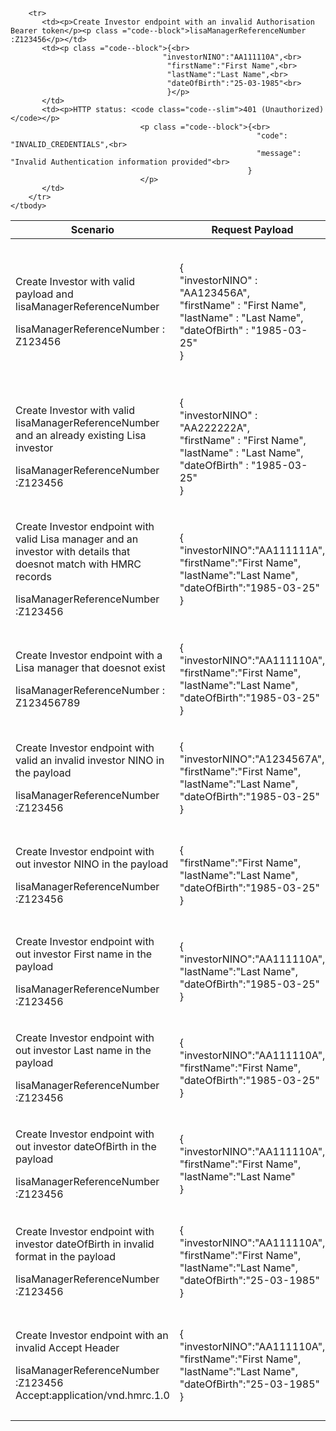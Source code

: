 <table>
    <col width="25%">
    <col width="35%">
    <col width="40%">
    <thead>
        <tr>
            <th>Scenario</th>
            <th>Request Payload</th>
            <th>Response</th>
        </tr>
    </thead>
    <tbody>
        <tr>
            <td><p>Create Investor with valid payload and lisaManagerReferenceNumber</p> <p class="code--block">lisaManagerReferenceNumber : Z123456</p></td>
            <td><p class ="code--block">
                    {<br>
                     "investorNINO" : "AA123456A",<br>
                     "firstName" : "First Name",<br>
                     "lastName" : "Last Name",<br>
                     "dateOfBirth" : "1985-03-25"<br>
                   }
                       </p></td>
            <td><p>HTTP status: <code class="code--slim">201 (Created)</code></p>
                <p class ="code--block">{<br>
                     "data": {<br>
                                "investorID": "9876543210",<br>
                                "message": "Investor Created."<br>
                     },<br>
                     "success": true,<br>
                     "status": 201<br>
                   }</p></td>
        </tr>
        <tr>
            <td><p>Create Investor with valid lisaManagerReferenceNumber and an already existing Lisa investor</p> <p class ="code--block">lisaManagerReferenceNumber :Z123456</p></td>
            <td><p class ="code--block">{<br>
                                        "investorNINO" : "AA222222A",<br>
                                        "firstName" : "First Name",<br>
                                        "lastName" : "Last Name",<br>
                                        "dateOfBirth" : "1985-03-25"<br>
                                      }
                                          </p></td>
            <td><p>HTTP status: <code class="code--slim">409(Conflict)</code></p><p class ="code--block">{<br>
                                    "code":"INVESTOR_ALREADY_EXISTS",<br>
                                    "message":"The investor already has a record with HMRC ","id":"A33339484"<br>
                                    }
            </p>
            </td>
        </tr>
        <tr>
            <td><p>Create Investor endpoint with valid Lisa manager and an investor with details that doesnot match with HMRC records</p><p class ="code--block">lisaManagerReferenceNumber :Z123456</p></td>
            <td><p class ="code--block">{<br>
                                        "investorNINO":"AA111111A",<br>
                                        "firstName":"First Name",<br>
                                        "lastName":"Last Name",<br>
                                        "dateOfBirth":"1985-03-25"<br>
                                        }</p>
            </td>
            <td><p>HTTP status: <code class="code--slim">403 (Forbidden)</code></p>
                                  <p class ="code--block">{<br>
                                            "code":"INVESTOR_NOT_FOUND",<br>
                                            "message":"The investor details given do not match with HMRC’s records"
                                            }
                                            </p>
             </td>
        </tr>
        <tr>
            <td><p>Create Investor endpoint with a Lisa manager that doesnot exist</p><p class="code--block">lisaManagerReferenceNumber : Z123456789</p></td>
            <td><p class ="code--block">{<br>
                   "investorNINO":"AA111110A",<br>
                   "firstName":"First Name",<br>
                   "lastName":"Last Name",<br>
                   "dateOfBirth":"1985-03-25"<br>
                   }</p></td>
            <td><p>HTTP status: <code class="code--slim">404 (Not Found)</code></p><p class="code--block">{<br>
                                           "code": "NOT_FOUND",<br>
                                           "message": "Resource was not found"<br>
                                         }</p>
            </td>
        </tr>
        <tr>
            <td><p>Create Investor endpoint with valid an invalid investor NINO in the payload</p><p class ="code--block">lisaManagerReferenceNumber :Z123456</p></td>
            <td><p class ="code--block">{<br>
                                        "investorNINO":"A1234567A",<br>
                                        "firstName":"First Name",<br>
                                        "lastName":"Last Name",<br>
                                        "dateOfBirth":"1985-03-25"<br>
                                        }</p>
            </td>
            <td><p>HTTP status: <code class="code--slim">400 (Bad Request)</code></p>
                                  <p class ="code--block">{<br>
                                                            "code": "BAD_REQUEST",<br>
                                                            "message": "Bad Request"<br>
                                                          }
                                  </p>
            </td>
        </tr>
        <tr>
           <td><p>Create Investor endpoint with out investor NINO in the payload</p><p class ="code--block">lisaManagerReferenceNumber :Z123456</p></td>
           <td><p class ="code--block">{<br>
                                       "firstName":"First Name",<br>
                                       "lastName":"Last Name",<br>
                                       "dateOfBirth":"1985-03-25"<br>
                                       }</p>
           </td>
           <td><p>HTTP status: <code class="code--slim">400 (Bad Request)</code></p>
                                 <p class ="code--block">{<br>
                                                           "code": "BAD_REQUEST",<br>
                                                           "message": "Bad Request"<br>
                                                         }
                                 </p>
           </td>
       </tr>
       <tr>
           <td><p>Create Investor endpoint with out investor First name in the payload</p><p class ="code--block">lisaManagerReferenceNumber :Z123456</p></td>
           <td><p class ="code--block">{<br>
                                      "investorNINO":"AA111110A",<br>
                                       "lastName":"Last Name",<br>
                                       "dateOfBirth":"1985-03-25"<br>
                                       }</p>
           </td>
           <td><p>HTTP status: <code class="code--slim">400 (Bad Request)</code></p>
                                 <p class ="code--block">{<br>
                                                           "code": "BAD_REQUEST",<br>
                                                           "message": "Bad Request"<br>
                                                         }
                                 </p>
           </td>
       </tr>
        <tr>
           <td><p>Create Investor endpoint with out investor Last name in the payload</p><p class ="code--block">lisaManagerReferenceNumber :Z123456</p></td>
           <td><p class ="code--block">{<br>
                                      "investorNINO":"AA111110A",<br>
                                       "firstName":"First Name",<br>
                                       "dateOfBirth":"1985-03-25"<br>
                                       }</p>
           </td>
           <td><p>HTTP status: <code class="code--slim">400 (Bad Request)</code></p>
                                 <p class ="code--block">{<br>
                                                           "code": "BAD_REQUEST",<br>
                                                           "message": "Bad Request"<br>
                                                         }
                                 </p>
           </td>
        </tr>
        <tr>
           <td><p>Create Investor endpoint with out investor dateOfBirth in the payload</p><p class ="code--block">lisaManagerReferenceNumber :Z123456</p></td>
           <td><p class ="code--block">{<br>
                                      "investorNINO":"AA111110A",<br>
                                       "firstName":"First Name",<br>
                                       "lastName":"Last Name" <br>
                                       }</p>
           </td>
           <td><p>HTTP status: <code class="code--slim">400 (Bad Request)</code></p>
                                 <p class ="code--block">{<br>
                                                           "code": "BAD_REQUEST",<br>
                                                           "message": "Bad Request"<br>
                                                         }
                                 </p>
           </td>
        </tr>
        <tr>
           <td><p>Create Investor endpoint with investor dateOfBirth in invalid format in the payload</p><p class ="code--block">lisaManagerReferenceNumber :Z123456</p></td>
           <td><p class ="code--block">{<br>
                                      "investorNINO":"AA111110A",<br>
                                       "firstName":"First Name",<br>
                                       "lastName":"Last Name",<br>
                                       "dateOfBirth":"25-03-1985"<br>
                                       }</p>
           </td>
           <td><p>HTTP status: <code class="code--slim">400 (Bad Request)</code></p>
                                 <p class ="code--block">{<br>
                                                           "code": "BAD_REQUEST",<br>
                                                           "message": "Bad Request"<br>
                                                         }
                                 </p>
           </td>
        </tr>
        <tr>
           <td><p>Create Investor endpoint with an invalid Accept Header</p><p class ="code--block">lisaManagerReferenceNumber :Z123456<br>Accept:application/vnd.hmrc.1.0</p></td>
           <td><p class ="code--block">{<br>
                                      "investorNINO":"AA111110A",<br>
                                       "firstName":"First Name",<br>
                                       "lastName":"Last Name",<br>
                                       "dateOfBirth":"25-03-1985"<br>
                                       }</p>
           </td>
           <td><p>HTTP status: <code class="code--slim">406 (Not Acceptable)</code></p>
                                 <p class ="code--block">{<br>
                                                           "code": "ACCEPT_HEADER_INVALID",<br>
                                                           "message": "The accept header is missing or invalid"<br>
                                                         }
                                 </p>
           </td>
        </tr>

        <tr>
           <td><p>Create Investor endpoint with an invalid Authorisation Bearer token</p><p class ="code--block">lisaManagerReferenceNumber :Z123456</p></td>
           <td><p class ="code--block">{<br>
                                      "investorNINO":"AA111110A",<br>
                                       "firstName":"First Name",<br>
                                       "lastName":"Last Name",<br>
                                       "dateOfBirth":"25-03-1985"<br>
                                       }</p>
           </td>
           <td><p>HTTP status: <code class="code--slim">401 (Unauthorized)</code></p>
                                 <p class ="code--block">{<br>
                                                           "code": "INVALID_CREDENTIALS",<br>
                                                           "message": "Invalid Authentication information provided"<br>
                                                         }
                                 </p>
           </td>
        </tr>
    </tbody>
</table>